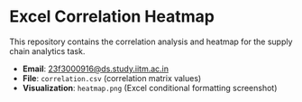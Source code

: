# Excel Correlation Heatmap

This repository contains the correlation analysis and heatmap for the supply chain analytics task.

- **Email**: 23f3000916@ds.study.iitm.ac.in
- **File**: `correlation.csv` (correlation matrix values)
- **Visualization**: `heatmap.png` (Excel conditional formatting screenshot)
